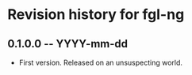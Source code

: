 # Revision history for fgl-ng

## 0.1.0.0  -- YYYY-mm-dd

* First version. Released on an unsuspecting world.
